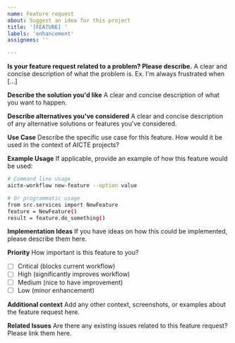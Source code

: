 ```yaml
---
name: Feature request
about: Suggest an idea for this project
title: '[FEATURE] '
labels: 'enhancement'
assignees: ''

---
```


**Is your feature request related to a problem? Please describe.**
A clear and concise description of what the problem is. Ex. I'm always frustrated when [...]

**Describe the solution you'd like**
A clear and concise description of what you want to happen.

**Describe alternatives you've considered**
A clear and concise description of any alternative solutions or features you've considered.

**Use Case**
Describe the specific use case for this feature. How would it be used in the context of AICTE projects?

**Example Usage**
If applicable, provide an example of how this feature would be used:

```bash
# Command line usage
aicte-workflow new-feature --option value

# Or programmatic usage
from src.services import NewFeature
feature = NewFeature()
result = feature.do_something()
```

**Implementation Ideas**
If you have ideas on how this could be implemented, please describe them here.

**Priority**
How important is this feature to you?
- [ ] Critical (blocks current workflow)
- [ ] High (significantly improves workflow)
- [ ] Medium (nice to have improvement)
- [ ] Low (minor enhancement)

**Additional context**
Add any other context, screenshots, or examples about the feature request here.

**Related Issues**
Are there any existing issues related to this feature request? Please link them here.